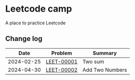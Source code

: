 # Leetcode camp

A place to practice Leetcode

## Change log

| Date    | Problem    | Summary    |
|---------------- | --------------- | --------------- |
| 2024-02-25    | [LEET-00001](https://github.com/datavadoz/leetcode/blob/main/src/leet_00001.rs)    | Two sum    |
| 2024-04-30    | [LEET-00002](https://github.com/datavadoz/leetcode/blob/main/src/leet_00002.rs)    | Add Two Numbers    |
